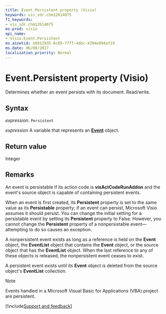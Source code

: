 ```yaml
---
title: Event.Persistent property (Visio)
keywords: vis_sdr.chm12614075
f1_keywords:
- vis_sdr.chm12614075
ms.prod: visio
api_name:
- Visio.Event.Persistent
ms.assetid: e8912935-8c85-77ff-4dbc-4394e894af19
ms.date: 06/08/2017
localization_priority: Normal
---
```



# Event.Persistent property (Visio)

Determines whether an event persists with its document. Read/write.


## Syntax

_expression_. `Persistent`

_expression_ A variable that represents an **[Event](Visio.Event.md)** object.


## Return value

Integer


## Remarks

An event is persistable if its action code is **visActCodeRunAddon** and the event's source object is capable of containing persistent events.

When an event is first created, its  **Persistent** property is set to the same value as its **Persistable** property; if an event can persist, Microsoft Visio assumes it should persist. You can change the initial setting for a persistable event by setting its **Persistent** property to False. However, you cannot change the **Persistent** property of a nonpersistable event—attempting to do so causes an exception.

A nonpersistent event exists as long as a reference is held on the  **Event** object, the **EventList** object that contains the **Event** object, or the source object that has the **EventList** object. When the last reference to any of these objects is released, the nonpersistent event ceases to exist.

A persistent event exists until its  **Event** object is deleted from the source object's **EventList** collection.


> [!NOTE] 
> Events handled in a Microsoft Visual Basic for Applications (VBA) project are persistent.

[!include[Support and feedback](~/includes/feedback-boilerplate.md)]